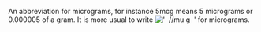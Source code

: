 An abbreviation for micrograms, for instance 5mcg means 5 micrograms or
0.000005 of a gram. It is more usual to write
!['  //mu g  '](../dictionary/equation_images/105.1..png) for
micrograms.
